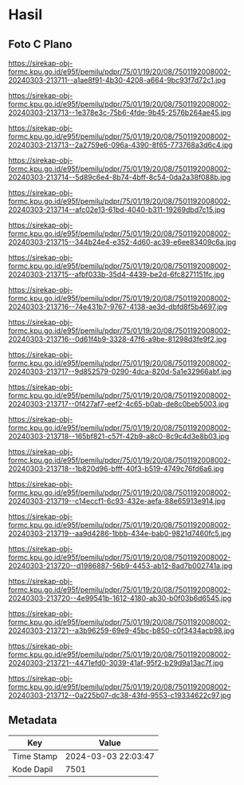 # Hasil

## Foto C Plano

https://sirekap-obj-formc.kpu.go.id/e95f/pemilu/pdpr/75/01/19/20/08/7501192008002-20240303-213711--a1ae8f91-4b30-4208-a664-9bc93f7d72c1.jpg

https://sirekap-obj-formc.kpu.go.id/e95f/pemilu/pdpr/75/01/19/20/08/7501192008002-20240303-213713--1e378e3c-75b6-4fde-9b45-2576b264ae45.jpg

https://sirekap-obj-formc.kpu.go.id/e95f/pemilu/pdpr/75/01/19/20/08/7501192008002-20240303-213713--2a2759e6-096a-4390-8f65-773768a3d6c4.jpg

https://sirekap-obj-formc.kpu.go.id/e95f/pemilu/pdpr/75/01/19/20/08/7501192008002-20240303-213714--5d89c6e4-8b74-4bff-8c54-0da2a38f088b.jpg

https://sirekap-obj-formc.kpu.go.id/e95f/pemilu/pdpr/75/01/19/20/08/7501192008002-20240303-213714--afc02e13-61bd-4040-b311-19269dbd7c15.jpg

https://sirekap-obj-formc.kpu.go.id/e95f/pemilu/pdpr/75/01/19/20/08/7501192008002-20240303-213715--344b24e4-e352-4d60-ac39-e6ee83409c6a.jpg

https://sirekap-obj-formc.kpu.go.id/e95f/pemilu/pdpr/75/01/19/20/08/7501192008002-20240303-213715--afbf033b-35d4-4439-be2d-6fc8271151fc.jpg

https://sirekap-obj-formc.kpu.go.id/e95f/pemilu/pdpr/75/01/19/20/08/7501192008002-20240303-213716--74e431b7-9767-4138-ae3d-dbfd8f5b4697.jpg

https://sirekap-obj-formc.kpu.go.id/e95f/pemilu/pdpr/75/01/19/20/08/7501192008002-20240303-213716--0d61f4b9-3328-47f6-a9be-81298d3fe9f2.jpg

https://sirekap-obj-formc.kpu.go.id/e95f/pemilu/pdpr/75/01/19/20/08/7501192008002-20240303-213717--9d852579-0290-4dca-820d-5a1e32966abf.jpg

https://sirekap-obj-formc.kpu.go.id/e95f/pemilu/pdpr/75/01/19/20/08/7501192008002-20240303-213717--0f427af7-eef2-4c65-b0ab-de8c0beb5003.jpg

https://sirekap-obj-formc.kpu.go.id/e95f/pemilu/pdpr/75/01/19/20/08/7501192008002-20240303-213718--165bf821-c57f-42b9-a8c0-8c9c4d3e8b03.jpg

https://sirekap-obj-formc.kpu.go.id/e95f/pemilu/pdpr/75/01/19/20/08/7501192008002-20240303-213718--1b820d96-bfff-40f3-b519-4749c76fd6a6.jpg

https://sirekap-obj-formc.kpu.go.id/e95f/pemilu/pdpr/75/01/19/20/08/7501192008002-20240303-213719--c14eccf1-6c93-432e-aefa-88e65913e914.jpg

https://sirekap-obj-formc.kpu.go.id/e95f/pemilu/pdpr/75/01/19/20/08/7501192008002-20240303-213719--aa9d4286-1bbb-434e-bab0-9821d7460fc5.jpg

https://sirekap-obj-formc.kpu.go.id/e95f/pemilu/pdpr/75/01/19/20/08/7501192008002-20240303-213720--d1986887-56b9-4453-ab12-8ad7b002741a.jpg

https://sirekap-obj-formc.kpu.go.id/e95f/pemilu/pdpr/75/01/19/20/08/7501192008002-20240303-213720--4e99541b-1612-4180-ab30-b0f03b6d6545.jpg

https://sirekap-obj-formc.kpu.go.id/e95f/pemilu/pdpr/75/01/19/20/08/7501192008002-20240303-213721--a3b96259-69e9-45bc-b850-c0f3434acb98.jpg

https://sirekap-obj-formc.kpu.go.id/e95f/pemilu/pdpr/75/01/19/20/08/7501192008002-20240303-213721--4471efd0-3039-41af-95f2-b29d9a13ac7f.jpg

https://sirekap-obj-formc.kpu.go.id/e95f/pemilu/pdpr/75/01/19/20/08/7501192008002-20240303-213712--0a225b07-dc38-43fd-9553-c19334622c97.jpg


## Metadata

| Key        | Value               |
| ---------- | ------------------- |
| Time Stamp | 2024-03-03 22:03:47 |
| Kode Dapil | 7501                |



